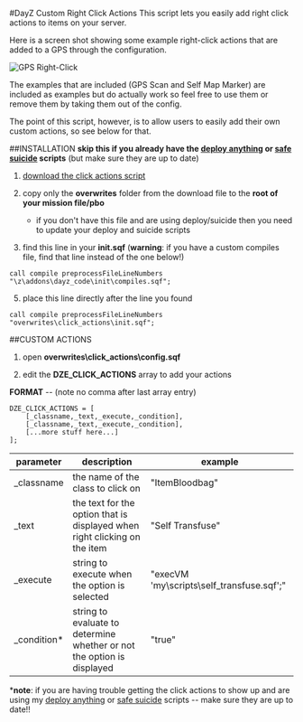 #DayZ Custom Right Click Actions
This script lets you easily add right click actions to items on your server. 

Here is a screen shot showing some example right-click actions that are added to a GPS through the configuration.

![GPS Right-Click](https://dl.dropboxusercontent.com/u/39416623/pics/gps_rc.png "GPS Right-Click")

The examples that are included (GPS Scan and Self Map Marker) are included as examples but do actually work so feel free to use them or remove them by taking them out of the config.

The point of this script, however, is to allow users to easily add their own custom actions, so see below for that.

##INSTALLATION
**skip this if you already have the [deploy anything](https://github.com/mudzereli/DayZEpochDeployableBike "deploy anything") or [safe suicide](https://github.com/mudzereli/DayZEpochSuicide "safe suicide") scripts** (but make sure they are up to date)

1) [download the click actions script](https://github.com/mudzereli/DayZEpochClickActions/archive/master.zip "download")

2) copy only the **overwrites** folder from the download file to the **root of your mission file/pbo**

    - if you don't have this file and are using deploy/suicide then you need to update your deploy and suicide scripts

4) find this line in your **init.sqf** (**warning**: if you have a custom compiles file, find that line instead of the one below!)

```call compile preprocessFileLineNumbers "\z\addons\dayz_code\init\compiles.sqf";```


5) place this line directly after the line you found

```call compile preprocessFileLineNumbers "overwrites\click_actions\init.sqf";```

##CUSTOM ACTIONS

1) open **overwrites\click_actions\config.sqf** 

2) edit the **DZE_CLICK_ACTIONS** array to add your actions

**FORMAT** -- (note no comma after last array entry)
```
DZE_CLICK_ACTIONS = [
    [_classname,_text,_execute,_condition],
    [_classname,_text,_execute,_condition],
    [...more stuff here...]
];
```

parameter|description|example
---|---|---
_classname  | the name of the class to click on                                          | "ItemBloodbag"
_text       | the text for the option that is displayed when right clicking on the item  | "Self Transfuse"
_execute    | string to execute when the option is selected                              | "execVM 'my\scripts\self_transfuse.sqf';"
_condition* | string to evaluate to determine whether or not the option is displayed     | "true"

***note**: if you are having trouble getting the click actions to show up and are using my [deploy anything](https://github.com/mudzereli/DayZEpochDeployableBike "deploy anything") or [safe suicide](https://github.com/mudzereli/DayZEpochSuicide "safe suicide") scripts -- make sure they are up to date!!